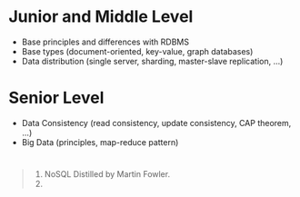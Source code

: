 # Junior and Middle Level
* Base principles and differences with RDBMS
* Base types (document-oriented, key-value, graph databases)
* Data distribution (single server, sharding, master-slave replication, ...)
# Senior Level
* Data Consistency (read consistency, update consistency, CAP theorem, ...)
* Big Data (principles, map-reduce pattern)
#
> 1. NoSQL Distilled by Martin Fowler.
> 2. 